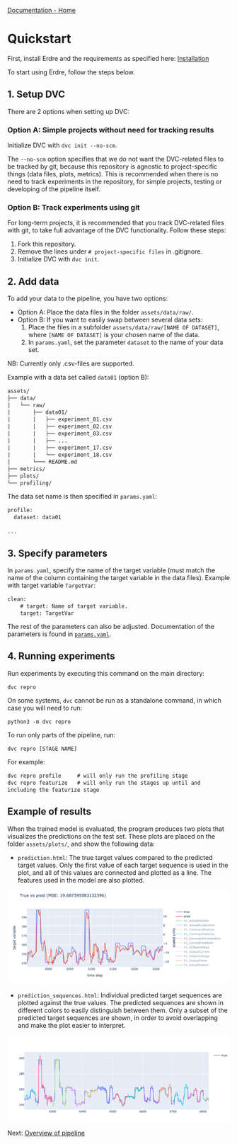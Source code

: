 [Documentation - Home](index.md)

# Quickstart

First, install Erdre and the requirements as specified here:
[Installation](docs/tutorials/01_installation.md)

To start using Erdre, follow the steps below.

## 1. Setup DVC

There are 2 options when setting up DVC:

### Option A: Simple projects without need for tracking results

Initialize DVC with `dvc init --no-scm`.

The `--no-scm` option specifies that we do not want the DVC-related files to be
tracked by git, because this repository is agnostic to project-specific things
(data files, plots, metrics). This is recommended when there is no need to
track experiments in the repository, for simple projects, testing or developing
of the pipeline itself.


### Option B: Track experiments using git

For long-term projects, it is recommended that you track DVC-related files with
git, to take full advantage of the DVC functionality. Follow these steps:

1. Fork this repository.
2. Remove the lines under `# project-specific files` in .gitignore.
3. Initialize DVC with `dvc init`.

## 2. Add data

To add your data to the pipeline, you have two options:

- Option A: Place the data files in the folder `assets/data/raw/`. 
- Option B: If you want to easily swap between several data sets:
    1. Place the files in a subfolder `assets/data/raw/[NAME OF DATASET]`, where
      `[NAME OF DATASET]` is your chosen name of the data.
    2. In `params.yaml`, set the parameter `dataset` to the name of your data set.

NB: Currently only .csv-files are supported.

Example with a data set called `data01` (option B):

```
assets/
├── data/
|   └── raw/
|       ├── data01/
|       |   ├── experiment_01.csv
|       |   ├── experiment_02.csv
|       |   ├── experiment_03.csv
|       |   ├── ...
|       |   ├── experiment_17.csv
|       |   └── experiment_18.csv
|       └─── README.md
├── metrics/
├── plots/
└── profiling/
```

The data set name is then specified in `params.yaml`:

```
profile:
  dataset: data01

...

```


## 3. Specify parameters

In `params.yaml`, specify the name of the target variable (must match the name
of the column containing the target variable in the data files). Example with
target variable `TargetVar`:

```
clean:
    # target: Name of target variable.
    target: TargetVar
```

The rest of the parameters can also be adjusted. Documentation of the
parameters is found in
[`params.yaml`](https://github.com/SINTEF-9012/Erdre/blob/master/params.yaml).

## 4. Running experiments

Run experiments by executing this command on the main directory:

```
dvc repro
```

On some systems, `dvc` cannot be run as a standalone command, in which case you
will need to run:

```
python3 -m dvc repro
```


To run only parts of the pipeline, run:
```
dvc repro [STAGE NAME]
```

For example:

```
dvc repro profile     # will only run the profiling stage
dvc repro featurize   # will only run the stages up until and including the featurize stage
```


## Example of results

When the trained model is evaluated, the program produces two plots that
visualizes the predictions on the test set. These plots are placed on the
folder `assets/plots/`, and show the following data:

- `prediction.html`: The true target values compared to the predicted target
  values. Only the first value of each target sequence is used in the plot, and
  all of this values are connected and plotted as a line. The features used in
  the model are also plotted.

![Example of prediction.](../../img/prediction_example.png)

- `prediction_sequences.html`: Individual predicted target sequences are
  plotted against the true values. The predicted sequences are shown in
  different colors to easily distinguish between them. Only a subset of the
  predicted target sequences are shown, in order to avoid overlapping and make
  the plot easier to interpret.

![Example of sequence predictions.](../../img/prediction_sequences_example.png)


Next: [Overview of pipeline](tutorials/03_pipeline.md)
